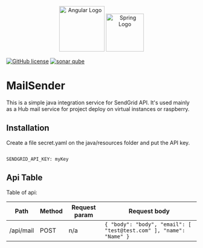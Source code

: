 <p align="center">
  <a target="_blank"><img src="https://sendgrid.com/wp-content/themes/sgdotcom/pages/resource/brand/2016/SendGrid-Logomark.png" width="120" alt="Angular Logo" /></a>
<a target="_blank"><img src="https://spring.io/images/projects/spring-edf462fec682b9d48cf628eaf9e19521.svg" width="100" alt="Spring Logo" /></a>
</p>


[![GitHub license](https://img.shields.io/github/license/mashape/apistatus.svg)](https://github.com/fedexu/love-article/blob/master/LICENSE)
[![sonar qube](https://sonarcloud.io/api/project_badges/measure?project=fedexu_love-article&metric=alert_status)](https://sonarcloud.io/dashboard?id=fedexu_love-article)

# MailSender
This is a simple java integration service for SendGrid API.
It's used mainly as a Hub mail service for project deploy on virtual instances or raspberry.

## Installation
Create a file secret.yaml on the java/resources folder and put the API key.

<code>
SENDGRID_API_KEY: myKey
</code>

## Api Table
Table of api:

Path | Method | Request param | Request body | 
--- | --- | --- | --- |
/api/mail | POST | n/a | ```{ "body": "body", "email": [ "test@test.com" ], "name": "Name" }``` | 


